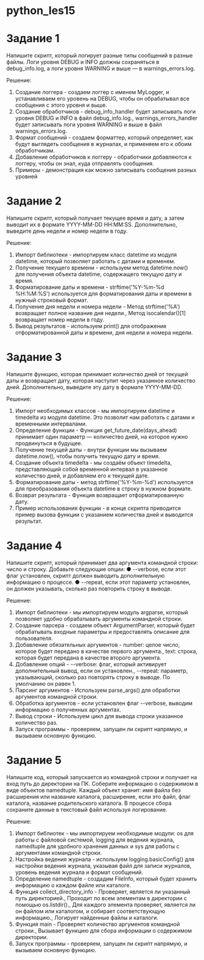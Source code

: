 # python_les15

# Задание 1 
Напишите скрипт, который логирует разные типы сообщений в разные файлы. Логи уровня DEBUG и INFO должны сохраняться в debug_info.log, а логи уровня WARNING и выше — в warnings_errors.log. 

Решение:

1. Создание логгера - создаем логгер с именем MyLogger, и устанавливаем его уровень на DEBUG, чтобы он обрабатывал все сообщения с этого уровня и выше.
2. Создание обработчиков - debug_info_handler будет записывать логи уровня DEBUG и INFO в файл debug_info.log., warnings_errors_handler будет записывать логи уровня WARNING и выше в файл warnings_errors.log.
3. Формат сообщений -  создаем форматтер,  который определяет, как будут выглядеть сообщения в журналах, и применяем его к обоим обработчикам.
4. Добавление обработчиков к логгеру - обработчики добавляются к логгеру, чтобы он знал, куда отправлять сообщения.
5. Примеры - демонстрация как можно записывать сообщения разных уровней
# Задание 2
Напишите скрипт, который получает текущее время и дату, а затем выводит их в формате YYYY-MM-DD HH:MM:SS. Дополнительно, выведите день недели и номер недели в году. 

Решение:

1. Импорт библиотеки - импортируем класс datetime из модуля datetime, который позволяет работать с датами и временем.
2. Получение текущего времени - используем метод datetime.now() для получения объекта datetime, содержащего текущую дату и время.
3. Форматирование даты и времени - strftime('%Y-%m-%d %H:%M:%S') используется для форматирования даты и времени в нужный строковый формат.
4. Получение дня недели и номера недели - Метод strftime('%A') возвращает полное название дня недели., Метод isocalendar()[1] возвращает номер недели в году.
5. Вывод результатов - используем print() для отображения отформатированной даты и времени, дня недели и номера недели.
# Задание 3
Напишите функцию, которая принимает количество дней от текущей даты и возвращает дату, которая наступит через указанное количество дней. Дополнительно, выведите эту дату в формате YYYY-MM-DD. 

Решение:

1. Импорт необходимых классов - мы импортируем datetime и timedelta из модуля datetime. Это позволит нам работать с датами и временными интервалами.
2. Определение функции -  Функция get_future_date(days_ahead) принимает один параметр — количество дней, на которое нужно продвинуться в будущее.
3. Получение текущей даты - внутри функции мы вызываем datetime.now(), чтобы получить текущую дату и время.
4. Создание объекта timedelta - мы создаём объект timedelta, представляющий собой временной интервал в указанное количество дней, и добавляем его к текущей дате.
5. Форматирование даты - метод strftime('%Y-%m-%d') используется для преобразования объекта datetime в строку в нужном формате.
6. Возврат результата - Функция возвращает отформатированную дату.
7. Пример использования функции - в конце скрипта приводится пример вызова функции с указанием количества дней и выводится результат.
# Задание 4
Напишите скрипт, который принимает два аргумента командной строки: число и строку. Добавьте следующие опции: 
● --verbose, если этот флаг установлен, скрипт должен выводить дополнительную информацию о процессе. 
● --repeat, если этот параметр установлен, он должен указывать, сколько раз повторить строку в выводе. 

Решение: 

1. Импорт библиотеки - мы импортируем модуль argparse, который позволяет удобно обрабатывать аргументы командной строки.
2. Создание парсера - создаем объект ArgumentParser, который будет обрабатывать входные параметры и предоставлять описание для пользователя.
3. Добавление обязательных аргументов - number: целое число, которое будет передано в качестве первого аргумента., text: строка, которая будет передана в качестве второго аргумента.
4. Добавление опций - --verbose: флаг, который активирует дополнительный вывод, если он установлен., --repeat: параметр, указывающий, сколько раз повторять строку в выводе. По умолчанию он равен 1.
5. Парсинг аргументов -  Используем parse_args() для обработки аргументов командной строки.
6. Обработка аргументов - если установлен флаг --verbose, выводим информацию о полученных аргументах.
7. Вывод строки - Используем цикл для вывода строки указанное количество раз.
8. Запуск программы - проверяем, запущен ли скрипт напрямую, и вызываем основную функцию.
# Задание 5
Напишите код, который запускается из командной строки и получает на вход путь до директории на ПК. Соберите информацию о содержимом в виде объектов namedtuple. Каждый объект хранит: имя файла без расширения или название каталога, расширение, если это файл, флаг каталога, название родительского каталога. В процессе сбора сохраните данные в текстовый файл используя логирование. 

Решение:

1. Импорт библиотек - мы импортируем необходимые модули: os для работы с файловой системой, logging для ведения журнала, namedtuple для удобного хранения данных и sys для работы с аргументами командной строки.
2. Настройка ведения журнала - используем logging.basicConfig() для настройки ведения журнала, указывая файл для записи журналов, уровень ведения журнала и формат сообщений.
3. Определение namedtuple - создадим FileInfo, который будет хранить информацию о каждом файле или каталоге.
4. Функция collect_directory_info - Проверяет, является ли указанный путь директорией., Проходит по всем элементам в директории с помощью os.listdir()., Для каждого элемента проверяет, является ли он файлом или каталогом, и собирает соответствующую информацию., Логирует найденные файлы и каталоги.
5. Функция main - Проверяет количество аргументов командной строки., Вызывает функцию для сбора информации о содержимом директории.
6. Запуск программы  - проверяем, запущен ли скрипт напрямую, и вызываем основную функцию.
